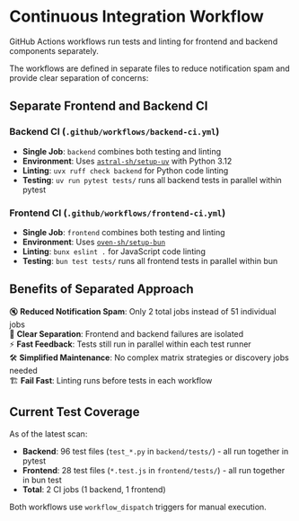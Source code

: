 # Continuous Integration Workflow

GitHub Actions workflows run tests and linting for frontend and backend components separately.

The workflows are defined in separate files to reduce notification spam and provide clear separation of concerns:

## Separate Frontend and Backend CI

### Backend CI (`.github/workflows/backend-ci.yml`)
- **Single Job**: `backend` combines both testing and linting
- **Environment**: Uses [`astral-sh/setup-uv`](https://github.com/astral-sh/setup-uv) with Python 3.12
- **Linting**: `uvx ruff check backend` for Python code linting
- **Testing**: `uv run pytest tests/` runs all backend tests in parallel within pytest

### Frontend CI (`.github/workflows/frontend-ci.yml`)
- **Single Job**: `frontend` combines both testing and linting
- **Environment**: Uses [`oven-sh/setup-bun`](https://github.com/oven-sh/setup-bun)
- **Linting**: `bunx eslint .` for JavaScript code linting 
- **Testing**: `bun test tests/` runs all frontend tests in parallel within bun

## Benefits of Separated Approach

🔇 **Reduced Notification Spam**: Only 2 total jobs instead of 51 individual jobs  
🎯 **Clear Separation**: Frontend and backend failures are isolated  
⚡ **Fast Feedback**: Tests still run in parallel within each test runner  
🛠️ **Simplified Maintenance**: No complex matrix strategies or discovery jobs needed  
🏗️ **Fail Fast**: Linting runs before tests in each workflow  

## Current Test Coverage

As of the latest scan:
- **Backend**: 96 test files (`test_*.py` in `backend/tests/`) - all run together in pytest
- **Frontend**: 28 test files (`*.test.js` in `frontend/tests/`) - all run together in bun test
- **Total**: 2 CI jobs (1 backend, 1 frontend)

Both workflows use `workflow_dispatch` triggers for manual execution.
